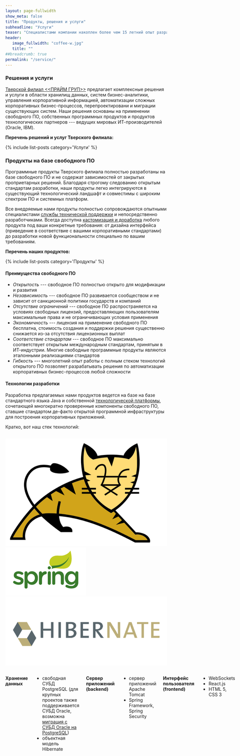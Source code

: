 ```yaml
---
layout: page-fullwidth
show_meta: false
title: "Продукты, решения и услуги"
subheadline: "Услуги"
teaser: "Специалистами компании накоплен более чем 15 летний опыт разработки и сопровождения программных решений на базе свободного ПО"
header:
   image_fullwidth: "coffee-w.jpg"
   title: ""
##breadcrumb: true
permalink: "/service/"
---
```


### Решения и услуги

[Тверской филиал <<ПРАЙМ ГРУП>>][7] предлагает комплексные решения и услуги в области хранилищ данных, систем бизнес-аналитики, управления корпоративной информацией, автоматизации сложных корпоративных бизнес-процессов, перепроектировани и миграции существующих систем. Наши решения основаны на применении свободного ПО, собственных программных продуктов и продуктов технологических партнеров --- ведущих мировых ИТ-производителей (Oracle, IBM). 

**Перечень решений и услуг Тверского филиала:**

{% include list-posts category='Услуги' %}


### Продукты на базе свободного ПО

Программные продукты Тверского филиала полностью разработаны на базе свободного ПО и не содержат зависимостей от закрытых проприетарных решений. Благодаря строгому следованию открытым стандартам разработки, наши продукты легко интегрируются в существующий технологический ландшафт и совместимы с широким спектром ПО и системных платформ. 

Все внедряемые нами продукты полностью сопровождаются опытными специалистами [службы технической поддержки][8] и непосредственно разработчиками. Всегда доступна [кастомизация и доработка][9] любого продукта под ваши конкретные требования: от дизайна интерфейса (приведение в соответствие с вашими корпоративными стандартами) до разработки новой функциональности специально по вашим требованиям. 

**Перечень наших продуктов:**

{% include list-posts category='Продукты' %}

#### Преимущества свободного ПО

- *Открытость* --- свободное ПО полностью открыто для модификации и развития
- *Независимость* --- свободное ПО развивается сообществом и не зависит от санкционной политики государств и компаний
- *Отсутствие ограничений* --- свободное ПО распространяется на условиях свободных лицензий, предоставляющих пользователям максимальные права и не ограничивающих условия применения
- *Экономичность* --- лицензия на применение свободного ПО бесплатна, стоимость создания и поддержки решения существенно снижается из-за отсутствия лицензионных выплат
- *Соответствие стандартам* --- свободное ПО максимально соответствует открытым международным стандартам, принятым в ИТ-индустрии. Многие свободные программные продукты являются эталонными реализациями стандартов 
- *Гибкость* --- многолетний опыт работы с полным стеком технологий открытого ПО позволяет разрабатывать решения по автоматизации корпоративных бизнес-процессов любой сложности

#### Технологии разработки

Разработка предлагаемых нами продуктов ведется на базе на базе стандартного языка Java и собственной [технологической платформы][6], сочетающей многократно проверенные компоненты свободного ПО, ставшие стандартом де-факто открытой программной инфраструктуры для построения корпоративных приложений. 

Кратко, вот наш стек технологий:

<div class="row">
<div class="medium-3 medium-push-9 columns" markdown="1">

![Tomcat][3]
![Spring Framework][4]
![Hibernate][5]

</div><!-- /.medium-4.columns -->

<div class="medium-9 medium-pull-3 columns" markdown="1">


**Хранение данных**

- свободная СУБД PostgreSQL (для крупных проектов также поддерживается СУБД Oracle, возможна [миграция c СУБД Oracle на PostgreSQL][1])
- объектная модель Hibernate 

**Сервер приложений (backend)**

- сервер приложений Apache Tomcat
- Spring Framework, Spring Security

**Интерфейс пользователя (frontend)** 

- WebSockets
- React.js
- HTML 5, CSS 3


 [1]: /service/migration/
 [2]: /images/l12866-java-eps-logo-99090.png
 [3]: /images/tomcat-logo.svg
 [4]: /images/spring-logo.png
 [5]: /images/hibernate-logo.png
 [6]: /platform/
 [7]: /info/
 [8]: /service/support/
 [9]: /service/develop/
 [10]: #

</div>
